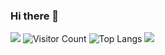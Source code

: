 ### Hi there 👋
![](https://github-readme-stats.vercel.app/api?username=huan-cdm&show_icons=true&theme=transparent)
![Visitor Count](https://profile-counter.glitch.me/huan-cdm/count.svg)
![Top Langs](https://github-readme-stats.vercel.app/api/top-langs/?username=huan-cdm&layout=compact&theme=tokyonight)
![](https://github-readme-activity-graph.cyclic.app/graph?username=huan-cdm&theme=dracula)


<!--
**huan-cdm/huan-cdm** is a ✨ _special_ ✨ repository because its `README.md` (this file) appears on your GitHub profile.

Here are some ideas to get you started:

- 🔭 I’m currently working on ...
- 🌱 I’m currently learning ...
- 👯 I’m looking to collaborate on ...
- 🤔 I’m looking for help with ...
- 💬 Ask me about ...
- 📫 How to reach me: ...
- 😄 Pronouns: ...
- ⚡ Fun fact: ...
-->

